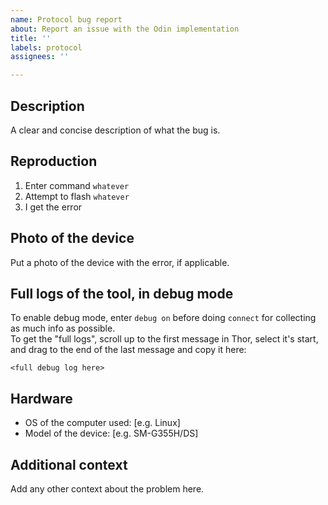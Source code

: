 ```yaml
---
name: Protocol bug report
about: Report an issue with the Odin implementation
title: ''
labels: protocol
assignees: ''

---
```


## Description
A clear and concise description of what the bug is.

## Reproduction
1) Enter command `whatever`
2) Attempt to flash `whatever`
3) I get the error

## Photo of the device
Put a photo of the device with the error, if applicable.

## Full logs of the tool, in debug mode
To enable debug mode, enter `debug on` before doing `connect` for collecting as much info as possible. \
To get the "full logs", scroll up to the first message in Thor, select it's start, and drag to the end of the last message and copy it here:
```
<full debug log here>
```

## Hardware
 - OS of the computer used: [e.g. Linux]
 - Model of the device: [e.g. SM-G355H/DS]

## Additional context
Add any other context about the problem here.
